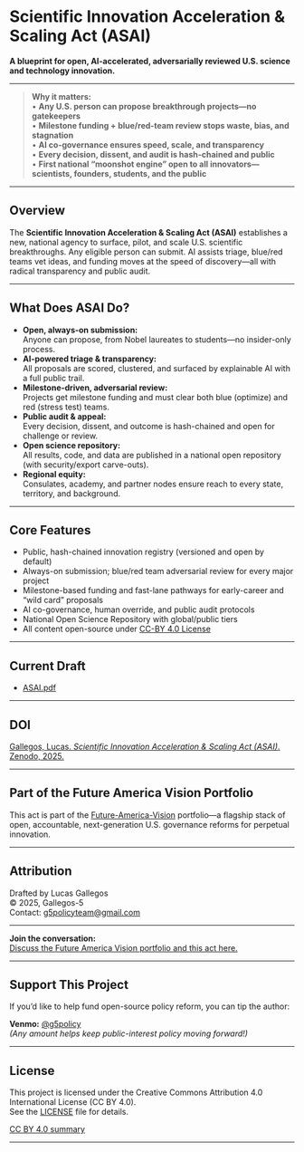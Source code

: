 # Scientific Innovation Acceleration & Scaling Act (ASAI)

**A blueprint for open, AI-accelerated, adversarially reviewed U.S. science and technology innovation.**

---
> **Why it matters:**  
> • **Any U.S. person can propose breakthrough projects—no gatekeepers**  
> • **Milestone funding + blue/red-team review stops waste, bias, and stagnation**  
> • **AI co-governance ensures speed, scale, and transparency**  
> • **Every decision, dissent, and audit is hash-chained and public**  
> • **First national “moonshot engine” open to all innovators—scientists, founders, students, and the public**
---

## Overview

The **Scientific Innovation Acceleration & Scaling Act (ASAI)** establishes a new, national agency to surface, pilot, and scale U.S. scientific breakthroughs. Any eligible person can submit. AI assists triage, blue/red teams vet ideas, and funding moves at the speed of discovery—all with radical transparency and public audit.

---

## What Does ASAI Do?

- **Open, always-on submission:**  
  Anyone can propose, from Nobel laureates to students—no insider-only process.
- **AI-powered triage & transparency:**  
  All proposals are scored, clustered, and surfaced by explainable AI with a full public trail.
- **Milestone-driven, adversarial review:**  
  Projects get milestone funding and must clear both blue (optimize) and red (stress test) teams.
- **Public audit & appeal:**  
  Every decision, dissent, and outcome is hash-chained and open for challenge or review.
- **Open science repository:**  
  All results, code, and data are published in a national open repository (with security/export carve-outs).
- **Regional equity:**  
  Consulates, academy, and partner nodes ensure reach to every state, territory, and background.

---

## Core Features

- Public, hash-chained innovation registry (versioned and open by default)
- Always-on submission; blue/red team adversarial review for every major project
- Milestone-based funding and fast-lane pathways for early-career and “wild card” proposals
- AI co-governance, human override, and public audit protocols
- National Open Science Repository with global/public tiers
- All content open-source under [CC-BY 4.0 License](./LICENSE)

---

## Current Draft

- [ASAI.pdf](./ASAI.pdf)

---

## DOI

[Gallegos, Lucas. *Scientific Innovation Acceleration & Scaling Act (ASAI)*. Zenodo, 2025.](https://doi.org/10.5281/zenodo.16729828)  


****

## Part of the Future America Vision Portfolio

This act is part of the [Future-America-Vision](https://github.com/Gallegos-5/Future-America-Vision) portfolio—a flagship stack of open, accountable, next-generation U.S. governance reforms for perpetual innovation.

---

## Attribution

Drafted by Lucas Gallegos  
© 2025, Gallegos-5  
Contact: g5policyteam@gmail.com

---

**Join the conversation:**  
[Discuss the Future America Vision portfolio and this act here.](https://github.com/Gallegos-5/G5-Portfolio/discussions)

---

## Support This Project

If you’d like to help fund open-source policy reform, you can tip the author:

**Venmo:** [@g5policy](https://venmo.com/g5policy)  
*(Any amount helps keep public-interest policy moving forward!)*

---

## License

This project is licensed under the Creative Commons Attribution 4.0 International License (CC BY 4.0).  
See the [LICENSE](./LICENSE) file for details.

[CC BY 4.0 summary](https://creativecommons.org/licenses/by/4.0/)

---
